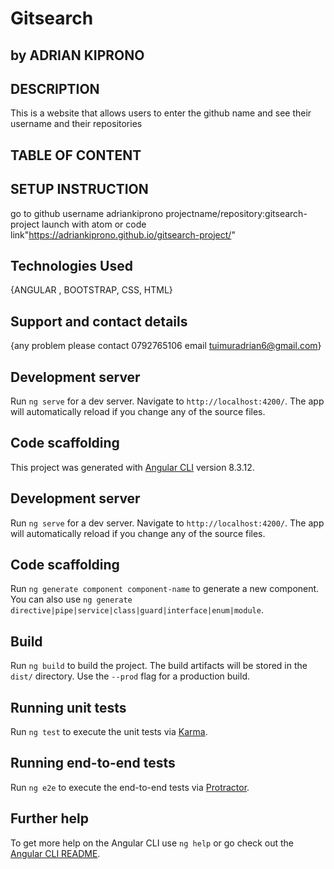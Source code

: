 # Gitsearch
## by ADRIAN KIPRONO

## DESCRIPTION
This is a website that allows users to enter the github name and see their username and their repositories

## TABLE OF CONTENT

## SETUP INSTRUCTION
go to github
username adriankiprono
projectname/repository:gitsearch-project
launch with atom or code
link"https://adriankiprono.github.io/gitsearch-project/"


## Technologies Used
{ANGULAR , BOOTSTRAP, CSS, HTML}
## Support and contact details
{any problem  please contact 0792765106 email tuimuradrian6@gmail.com}
## Development server

Run `ng serve` for a dev server. Navigate to `http://localhost:4200/`. The app will automatically reload if you change any of the source files.

## Code scaffolding


This project was generated with [Angular CLI](https://github.com/angular/angular-cli) version 8.3.12.

## Development server

Run `ng serve` for a dev server. Navigate to `http://localhost:4200/`. The app will automatically reload if you change any of the source files.

## Code scaffolding

Run `ng generate component component-name` to generate a new component. You can also use `ng generate directive|pipe|service|class|guard|interface|enum|module`.

## Build

Run `ng build` to build the project. The build artifacts will be stored in the `dist/` directory. Use the `--prod` flag for a production build.

## Running unit tests

Run `ng test` to execute the unit tests via [Karma](https://karma-runner.github.io).

## Running end-to-end tests

Run `ng e2e` to execute the end-to-end tests via [Protractor](http://www.protractortest.org/).

## Further help

To get more help on the Angular CLI use `ng help` or go check out the [Angular CLI README](https://github.com/angular/angular-cli/blob/master/README.md).
